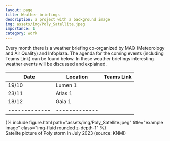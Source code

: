 ```yaml
---
layout: page
title: Weather briefings
description: a project with a background image
img: assets/img/Poly_Satellite.jpeg
importance: 1
category: work
---
```


Every month there is a weather briefing co-organized by MAQ (Meteorology and Air Quality) and Infoplaza. The agenda for the coming events (including Teams Link) can be found below. In these weather briefings interesting weather events will be discussed and explained. 


| Date        | Location    | Teams Link|
| ----------- | ----------- | -----------|
| 19/10       | Lumen 1     | |
| 23/11       | Atlas 1     | |
| 18/12       | Gaia 1      | |
|-------------|-------------| |


<div class="row">
    <div class="col-sm mt-3 mt-md-0">
        {% include figure.html path="assets/img/Poly_Satellite.jpeg" title="example image" class="img-fluid rounded z-depth-1" %}
    </div>
</div>
<div class="caption">
    Satelite picture of Poly storm in July 2023 (source: KNMI)
</div>
